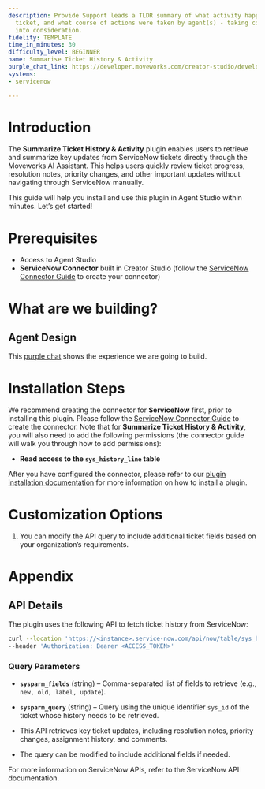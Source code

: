 ```yaml
---
description: Provide Support leads a TLDR summary of what activity happened on the
  ticket, and what course of actions were taken by agent(s) - taking comments & activity
  into consideration.
fidelity: TEMPLATE
time_in_minutes: 30
difficulty_level: BEGINNER
name: Summarise Ticket History & Activity
purple_chat_link: https://developer.moveworks.com/creator-studio/developer-tools/purple-chat/?conversation=%7B%22startTimestamp%22%3A%2211%3A43+AM%22%2C%22messages%22%3A%5B%7B%22parts%22%3A%5B%7B%22richText%22%3A%22I+want+to+summarise+the+ticket+history+and+activity.%22%7D%5D%2C%22role%22%3A%22user%22%7D%2C%7B%22parts%22%3A%5B%7B%22richText%22%3A%22Okay%2C+I+can+summarise+the+ticket+history+and+activity.+Which+ticket+are+you+referring+to%3F%22%7D%5D%2C%22role%22%3A%22assistant%22%7D%2C%7B%22parts%22%3A%5B%7B%22richText%22%3A%22Ticket+INC-12345%22%7D%5D%2C%22role%22%3A%22user%22%7D%2C%7B%22parts%22%3A%5B%7B%22richText%22%3A%22%3Cp%3EHere%27s+a+summary+of+the+ticket+history+and+activity+for+INC0012345%3A%26nbsp%3B%3C%2Fp%3E%5Cn%3Cul%3E%5Cn++%3Cli%3EThe+ticket+was+initially+described+Updated+to+include+more+details+by+John+Doe+on+January+26%2C+2024+at+10%3A00+AM.%26nbsp%3B%3C%2Fli%3E%5Cn++%3Cli%3EThe+stage+was+changed+from+%27On+Hold%27+to+%27In+Progress%27+by+Jane+Smith+at+10%3A30+AM+on+the+same+day.%26nbsp%3B%3C%2Fli%3E%5Cn++%3Cli%3E%26nbsp%3BThe+priority+was+updated+from+%27Low%27+to+%27Medium%27+by+the+System+at+11%3A00+AM.%3C%2Fli%3E%5Cn%3C%2Ful%3E%22%7D%2C%7B%22citations%22%3A%5B%7B%22citationTitle%22%3A%22INC0012345%22%2C%22connectorName%22%3A%22servicenow%22%7D%5D%7D%5D%2C%22role%22%3A%22assistant%22%7D%5D%7D
systems:
- servicenow

---
```

# Introduction

The **Summarize Ticket History & Activity** plugin enables users to retrieve and summarize key updates from ServiceNow tickets directly through the Moveworks AI Assistant. This helps users quickly review ticket progress, resolution notes, priority changes, and other important updates without navigating through ServiceNow manually.

This guide will help you install and use this plugin in Agent Studio within minutes. Let’s get started!

# Prerequisites

- Access to Agent Studio
- **ServiceNow Connector** built in Creator Studio (follow the [ServiceNow Connector Guide](https://developer.moveworks.com/creator-studio/resources/connector?id=servicenow) to create your connector)

# What are we building?

## Agent Design

This [purple chat](https://developer.moveworks.com/creator-studio/developer-tools/purple-chat/?conversation=%7B%22startTimestamp%22%3A%2211%3A43+AM%22%2C%22messages%22%3A%5B%7B%22parts%22%3A%5B%7B%22richText%22%3A%22I+want+to+summarise+the+ticket+history+and+activity.%22%7D%5D%2C%22role%22%3A%22user%22%7D%2C%7B%22parts%22%3A%5B%7B%22richText%22%3A%22Okay%2C+I+can+summarise+the+ticket+history+and+activity.+Which+ticket+are+you+referring+to%3F%22%7D%5D%2C%22role%22%3A%22assistant%22%7D%2C%7B%22parts%22%3A%5B%7B%22richText%22%3A%22Ticket+INC-12345%22%7D%5D%2C%22role%22%3A%22user%22%7D%2C%7B%22parts%22%3A%5B%7B%22richText%22%3A%22%3Cp%3EHere%27s+a+summary+of+the+ticket+history+and+activity+for+INC0012345%3A%26nbsp%3B%3C%2Fp%3E%5Cn%3Cul%3E%5Cn++%3Cli%3EThe+ticket+was+initially+described+Updated+to+include+more+details+by+John+Doe+on+January+26%2C+2024+at+10%3A00+AM.%26nbsp%3B%3C%2Fli%3E%5Cn++%3Cli%3EThe+stage+was+changed+from+%27On+Hold%27+to+%27In+Progress%27+by+Jane+Smith+at+10%3A30+AM+on+the+same+day.%26nbsp%3B%3C%2Fli%3E%5Cn++%3Cli%3E%26nbsp%3BThe+priority+was+updated+from+%27Low%27+to+%27Medium%27+by+the+System+at+11%3A00+AM.%3C%2Fli%3E%5Cn%3C%2Ful%3E%22%7D%2C%7B%22citations%22%3A%5B%7B%22citationTitle%22%3A%22INC0012345%22%2C%22connectorName%22%3A%22servicenow%22%7D%5D%7D%5D%2C%22role%22%3A%22assistant%22%7D%5D%7D) shows the experience we are going to build.

# Installation Steps

We recommend creating the connector for **ServiceNow** first, prior to installing this plugin. Please follow the [ServiceNow Connector Guide](https://developer.moveworks.com/creator-studio/resources/connector?id=servicenow) to create the connector. Note that for **Summarize Ticket History & Activity**, you will also need to add the following permissions (the connector guide will walk you through how to add permissions):

- **Read access to the `sys_history_line` table**

After you have configured the connector, please refer to our [plugin installation documentation](https://help.moveworks.com/docs/ai-agent-marketplace) for more information on how to install a plugin.

# Customization Options

1. You can modify the API query to include additional ticket fields based on your organization’s requirements.

# Appendix

## API Details

The plugin uses the following API to fetch ticket history from ServiceNow:

```bash
curl --location 'https://<instance>.service-now.com/api/now/table/sys_history_line?sysparm_fields=new%2Cold%2Clabel%2Cupdate&sysparm_query=set.id%3D<TICKET_ID>%5ElabelINResolution%20notes%2CResolution%20Code%2CPriority%2CUrgency%2CNumber%2CShort%20description%2CAdditional%20comments%2CAssignment%20group%2CAssigned%20to%2CState' \
--header 'Authorization: Bearer <ACCESS_TOKEN>'
```

### **Query Parameters**

- **`sysparm_fields`** (string) – Comma-separated list of fields to retrieve (e.g., `new, old, label, update`).
- **`sysparm_query`** (string) – Query using the unique identifier `sys_id` of the ticket whose history needs to be retrieved.

- This API retrieves key ticket updates, including resolution notes, priority changes, assignment history, and comments.
- The query can be modified to include additional fields if needed.

For more information on ServiceNow APIs, refer to the ServiceNow API documentation.
